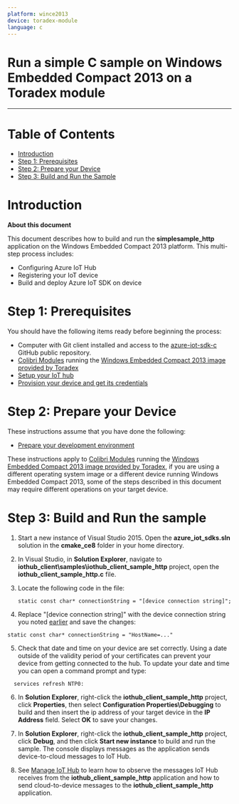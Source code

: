 ```yaml
---
platform: wince2013
device: toradex-module
language: c
---
```


Run a simple C sample on Windows Embedded Compact 2013 on a Toradex module
===
---

# Table of Contents

- [Introduction](#Introduction)
- [Step 1: Prerequisites](#Step-1-Prerequisites)
- [Step 2: Prepare your Device](#Step-2-PrepareDevice)
- [Step 3: Build and Run the Sample](#Step-3-Build)

<a name="Introduction"></a>
# Introduction

**About this document**

This document describes how to build and run the **simplesample_http** application on the Windows Embedded Compact 2013 platform. This multi-step process includes:
- Configuring Azure IoT Hub
- Registering your IoT device
- Build and deploy Azure IoT SDK on device

<a name="Step-1-Prerequisites"></a>
# Step 1: Prerequisites

You should have the following items ready before beginning the process:
- Computer with Git client installed and access to the
  [azure-iot-sdk-c](https://github.com/Azure/azure-iot-sdk-c) GitHub public repository.
- [Colibri Modules][colibri-modules] running the [Windows Embedded Compact 2013 image provided by Toradex][toradex-images]
-   [Setup your IoT hub][lnk-setup-iot-hub]
-   [Provision your device and get its credentials][lnk-manage-iot-hub]

<a name="Step-2-PrepareDevice"></a>
# Step 2: Prepare your Device

These instructions assume that you have done the following:

- [Prepare your development environment][devbox-setup]

These instructions apply to [Colibri Modules][colibri-modules] running the [Windows Embedded Compact 2013 image provided by Toradex][toradex-images], if you are using a different operating system image or a different device running Windows Embedded Compact 2013, some of the steps described in this document may require different operations on your target device.

<a name="Step-3-Build"></a>
# Step 3: Build and Run the sample

1. Start a new instance of Visual Studio 2015. Open the **azure_iot_sdks.sln** solution in the **cmake_ce8** folder in your home directory.

2. In Visual Studio, in **Solution Explorer**, navigate to **iothub_client\samples\iothub_client_sample_http** project, open the **iothub_client_sample_http.c** file.

3. Locate the following code in the file:

    ```
   static const char* connectionString = "[device connection string]";
    ```

4. Replace "[device connection string]" with the device connection string you noted [earlier](#Step-1-Prerequisites) and save the changes:

  ```
  static const char* connectionString = "HostName=..."
  ```

5. Check that date and time on your device are set correctly. Using a date outside of the validity period of your certificates can prevent your device from getting connected to the hub. To update your date and time you can open a command prompt and type:
```
  services refresh NTP0:
```  
6. In **Solution Explorer**, right-click the **iothub_client_sample_http** project, click **Properties**, then select **Configuration Properties\Debugging** to build and then insert the ip address of your target device in the **IP Address** field. Select **OK** to save your changes.

7. In **Solution Explorer**, right-click the **iothub_client_sample_http** project, click **Debug**, and then click **Start new instance** to build and run the sample. The console displays messages as the application sends device-to-cloud messages to IoT Hub.

8. See [Manage IoT Hub][lnk-manage-iot-hub] to learn how to observe the messages IoT Hub receives from the **iothub_client_sample_http** application and how to send cloud-to-device messages to the **iothub_client_sample_http** application.

[devbox-setup]: https://github.com/Azure/azure-iot-sdk-c/blob/master/doc/devbox_setup.md
[device-explorer]: https://github.com/Azure/azure-iot-sdk-csharp/blob/master/tools/DeviceExplorer/readme.md
[colibri-modules]:https://www.toradex.com/computer-on-modules/colibri-arm-family
[toradex-images]:http://developer.toradex.com/frequent-downloads#Windows_Embedded_Compact

[lnk-setup-iot-hub]: ../setup_iothub.md
[lnk-manage-iot-hub]: ../manage_iot_hub.md
